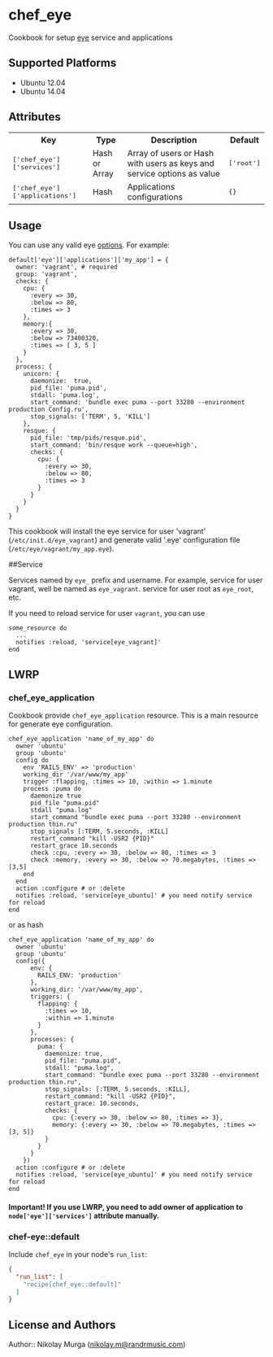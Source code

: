 # chef_eye

Cookbook for setup [eye](https://github.com/kostya/eye) service and applications

## Supported Platforms

* Ubuntu 12.04
* Ubuntu 14.04

## Attributes

<table>
  <tr>
    <th>Key</th>
    <th>Type</th>
    <th>Description</th>
    <th>Default</th>
  </tr>
  <tr>
    <td><tt>['chef_eye']['services']</tt></td>
    <td>Hash or Array</td>
    <td>Array of users or Hash with users as keys and service options as value</td>
    <td><tt>['root']</tt></td>
  </tr>
  <tr>
    <td><tt>['chef_eye']['applications']</tt></td>
    <td>Hash</td>
    <td>Applications configurations</td>
    <td><tt>{}</tt></td>
  </tr>
</table>

## Usage

You can use any valid eye [options](https://github.com/kostya/eye/tree/master/examples). For example:

    default['eye']['applications']['my_app'] = {
      owner: 'vagrant', # required
      group: 'vagrant',
      checks: {
        cpu: {
          :every => 30,
          :below => 80,
          :times => 3
        },
        memory:{
          :every => 30,
          :below => 73400320,
          :times => [ 3, 5 ]
        }
      },
      process: {
        unicorn: {
          daemonize:  true,
          pid_file: 'puma.pid',
          stdall: 'puma.log',
          start_command: 'bundle exec puma --port 33280 --environment production Config.ru',
          stop_signals: ['TERM', 5, 'KILL']
        },
        resque: {
          pid_file: 'tmp/pids/resque.pid',
          start_command: 'bin/resque work --queue=high',
          checks: {
            cpu: {
              :every => 30,
              :below => 80,
              :times => 3
            }
          }
        }
      }
    }

This cookbook will install the eye service for user 'vagrant' (`/etc/init.d/eye_vagrant`) and generate valid '.eye' configuration file
(`/etc/eye/vagrant/my_app.eye`).


##Service

Services named by `eye_` prefix and username. For example, service for user vagrant, well be named as `eye_vagrant`.
service for user root as `eye_root`, etc.

If you need to reload service for user `vagrant`, you can use

    some_resource do
      ...
      notifies :reload, 'service[eye_vagrant]'
    end

## LWRP

### chef_eye_application

Cookbook provide `chef_eye_application` resource. This is a main resource for generate eye configuration.

    chef_eye_application 'name_of_my_app' do
      owner 'ubuntu'
      group 'ubuntu'
      config do
        env 'RAILS_ENV' => 'production'
        working_dir '/var/www/my_app'
        trigger :flapping, :times => 10, :within => 1.minute
        process :puma do
          daemonize true
          pid_file "puma.pid"
          stdall "puma.log"
          start_command "bundle exec puma --port 33280 --environment production thin.ru"
          stop_signals [:TERM, 5.seconds, :KILL]
          restart_command "kill -USR2 {PID}"
          restart_grace 10.seconds
          check :cpu, :every => 30, :below => 80, :times => 3
          check :memory, :every => 30, :below => 70.megabytes, :times => [3,5]
        end
      end
      action :configure # or :delete
      notifies :reload, 'service[eye_ubuntu]' # you need notify service for reload
    end

or as hash

    chef_eye_application 'name_of_my_app' do
      owner 'ubuntu'
      group 'ubuntu'
      config({
          env: {
            RAILS_ENV: 'production'
          },
          working_dir: '/var/www/my_app',
          triggers: {
            flapping: {
              :times => 10,
              :within => 1.minute
            }
          },
          processes: {
            puma: {
              daemonize: true,
              pid_file: "puma.pid",
              stdall: "puma.log",
              start_command: "bundle exec puma --port 33280 --environment production thin.ru",
              stop_signals: [:TERM, 5.seconds, :KILL],
              restart_command: "kill -USR2 {PID}",
              restart_grace: 10.seconds,
              checks: {
                cpu: {:every => 30, :below => 80, :times => 3},
                memory: {:every => 30, :below => 70.megabytes, :times => [3, 5]}
              }
            }
          }
        })
      action :configure # or :delete
      notifies :reload, 'service[eye_ubuntu]' # you need notify service for reload
    end


#### Important! If you use LWRP, you need to add owner of application to `node['eye']['services']` attribute manually.


### chef-eye::default

Include `chef_eye` in your node's `run_list`:

```json
{
  "run_list": [
    "recipe[chef_eye::default]"
  ]
}
```

## License and Authors

Author:: Nikolay Murga (nikolay.m@randrmusic.com)


